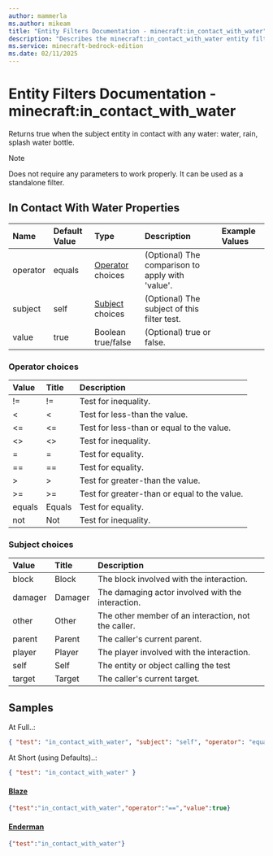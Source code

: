 ```yaml
---
author: mammerla
ms.author: mikeam
title: "Entity Filters Documentation - minecraft:in_contact_with_water"
description: "Describes the minecraft:in_contact_with_water entity filter element"
ms.service: minecraft-bedrock-edition
ms.date: 02/11/2025 
---
```


# Entity Filters Documentation - minecraft:in_contact_with_water

Returns true when the subject entity in contact with any water: water, rain, splash water bottle.

> [!Note]
> Does not require any parameters to work properly. It can be used as a standalone filter.


## In Contact With Water Properties

|Name       |Default Value |Type |Description |Example Values |
|:----------|:-------------|:----|:-----------|:------------- |
| operator | equals | [Operator](#operator-choices) choices | (Optional) The comparison to apply with 'value'. |  | 
| subject | self | [Subject](#subject-choices) choices | (Optional) The subject of this filter test. |  | 
| value | true | Boolean true/false | (Optional) true or false. |  | 

### Operator choices

|Value       |Title |Description |
|:-----------|:-----|:-----------|
| != | != | Test for inequality.|
| < | < | Test for less-than the value.|
| <= | <= | Test for less-than or equal to the value.|
| <> | <> | Test for inequality.|
| = | = | Test for equality.|
| == | == | Test for equality.|
| > | > | Test for greater-than the value.|
| >= | >= | Test for greater-than or equal to the value.|
| equals | Equals | Test for equality.|
| not | Not | Test for inequality.|

### Subject choices

|Value       |Title |Description |
|:-----------|:-----|:-----------|
| block | Block | The block involved with the interaction.|
| damager | Damager | The damaging actor involved with the interaction.|
| other | Other | The other member of an interaction, not the caller.|
| parent | Parent | The caller's current parent.|
| player | Player | The player involved with the interaction.|
| self | Self | The entity or object calling the test|
| target | Target | The caller's current target.|

## Samples

At Full..: 

```json
{ "test": "in_contact_with_water", "subject": "self", "operator": "equals", "value": "true" }
```

At Short (using Defaults)..: 

```json
{ "test": "in_contact_with_water" }
```

#### [Blaze](https://github.com/Mojang/bedrock-samples/tree/preview/behavior_pack/entities/blaze.json)


```json
{"test":"in_contact_with_water","operator":"==","value":true}
```

#### [Enderman](https://github.com/Mojang/bedrock-samples/tree/preview/behavior_pack/entities/enderman.json)


```json
{"test":"in_contact_with_water"}
```
